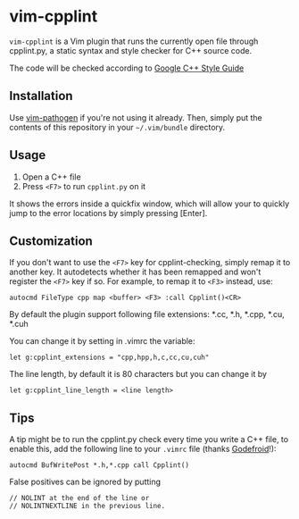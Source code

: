 vim-cpplint
==========
`vim-cpplint` is a Vim plugin that runs the currently open file through
cpplint.py, a static syntax and style checker for C++ source code.

The code will be checked according to [Google C++ Style Guide ](http://google-styleguide.googlecode.com/svn/trunk/cppguide.html)


Installation
------------
Use [vim-pathogen](https://github.com/tpope/vim-pathogen) if you're not using
it already. Then, simply put the contents of this repository in your
`~/.vim/bundle` directory.


Usage
-----
1. Open a C++ file
2. Press `<F7>` to run `cpplint.py` on it

It shows the errors inside a quickfix window, which will allow your to quickly
jump to the error locations by simply pressing [Enter].


Customization
-------------
If you don't want to use the `<F7>` key for cpplint-checking, simply remap it
to another key. It autodetects whether it has been remapped and won't register
the `<F7>` key if so. For example, to remap it to `<F3>` instead, use:

    autocmd FileType cpp map <buffer> <F3> :call Cpplint()<CR>


By default the plugin support following file extensions: 
*.cc, *.h, *.cpp, *.cu, *.cuh

You can change it by setting in .vimrc the variable: 

    let g:cpplint_extensions = "cpp,hpp,h,c,cc,cu,cuh"
    
The line length, by default it is 80 characters but you can change it by

    let g:cpplint_line_length = <line length>




Tips
----
A tip might be to run the cpplint.py check every time you write a C++ file, to
enable this, add the following line to your `.vimrc` file (thanks
[Godefroid](http://github.com/gotcha)!):

    autocmd BufWritePost *.h,*.cpp call Cpplint()

False positives can be ignored by putting 

    // NOLINT at the end of the line or 
    // NOLINTNEXTLINE in the previous line.
